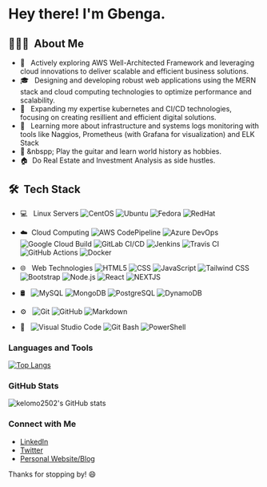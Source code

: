 # Hey there! I'm Gbenga.</h2>

## 👨🏻‍💻 &nbsp;About Me </h3>

- 🤔 &nbsp; Actively exploring AWS Well-Architected Framework and leveraging cloud innovations to deliver scalable and efficient business solutions.
- 🎓 &nbsp; Designing and developing robust web applications using the MERN stack and cloud computing technologies to optimize performance and scalability.
- 💼 &nbsp; Expanding my expertise kubernetes and CI/CD technologies, focusing on creating resillient and efficient digital solutions.
- 🌱 &nbsp; Learning more about infrastructure and systems logs monitoring with tools like Naggios, Prometheus (with Grafana for visualization) and ELK Stack
- 🎸 &nbspp; Play the guitar and learn world history as hobbies.
- 🏠 &nbsp;Do Real Estate and Investment Analysis as side hustles.

## 🛠 &nbsp;Tech Stack</h3>

- 💻 &nbsp; Linux Servers
  ![CentOS](https://img.shields.io/badge/-CentOS-262577?style=flat&logo=centos&logoColor=white)
  ![Ubuntu](https://img.shields.io/badge/-Ubuntu-E95420?style=flat&logo=ubuntu&logoColor=white)
  ![Fedora](https://img.shields.io/badge/-Fedora-294172?style=flat&logo=fedora&logoColor=white)
  ![RedHat](https://img.shields.io/badge/-Red_Hat-EE0000?style=flat&logo=redhat&logoColor=white)

- ☁️&nbsp; Cloud Computing
  ![AWS CodePipeline](https://img.shields.io/badge/AWS%20CodePipeline-232F3E?style=flat&logo=amazonaws)
  ![Azure DevOps](https://img.shields.io/badge/Azure%20DevOps-0078D4?style=flat&logo=azuredevops)
  ![Google Cloud Build](https://img.shields.io/badge/Google%20Cloud%20Build-4285F4?style=flat&logo=googlecloud)
  ![GitLab CI/CD](https://img.shields.io/badge/GitLab%20CI%2FCD-FCA121?style=flat&logo=gitlab)
  ![Jenkins](https://img.shields.io/badge/Jenkins-D24939?style=flat&logo=jenkins)
  ![Travis CI](https://img.shields.io/badge/Travis%20CI-3EAAAF?style=flat&logo=travis)
  ![GitHub Actions](https://img.shields.io/badge/GitHub%20Actions-2088FF?style=flat&logo=githubactions)
  ![Docker](https://img.shields.io/badge/Docker-2496ED?style=flat&logo=docker&logoColor=white)

- 🌐 &nbsp; Web Technologies
  ![HTML5](https://img.shields.io/badge/-HTML5-333333?style=flat&logo=HTML5)
  ![CSS](https://img.shields.io/badge/-CSS-333333?style=flat&logo=CSS3&logoColor=1572B6)
  ![JavaScript](https://img.shields.io/badge/-JavaScript-333333?style=flat&logo=javascript)
  ![Tailwind&nbsp;CSS](https://img.shields.io/badge/Tailwind%20CSS-06B6D4?style=flat&logo=tailwindcss&logoColor=white)
  ![Bootstrap](https://img.shields.io/badge/-Bootstrap-333333?style=flat&logo=bootstrap&logoColor=563D7C)
  ![Node.js](https://img.shields.io/badge/-Node.js-333333?style=flat&logo=node.js)
  ![React](https://img.shields.io/badge/-React-333333?style=flat&logo=react)
  ![NEXTJS](https://img.shields.io/badge/-Next.js-000000?style=flat&logo=next.js&logoColor=white)

- 🛢 &nbsp;
  ![MySQL](https://img.shields.io/badge/-MySQL-333333?style=flat&logo=mysql)
  ![MongoDB](https://img.shields.io/badge/-MongoDB-333333?style=flat&logo=mongodb)
  ![PostgreSQL](https://img.shields.io/badge/-PostgreSQL-336791?style=flat&logo=postgresql&logoColor=white)
  ![DynamoDB](https://img.shields.io/badge/-DynamoDB-4053D6?style=flat&logo=amazondynamodb&logoColor=white)

- ⚙️ &nbsp;
  ![Git](https://img.shields.io/badge/-Git-333333?style=flat&logo=git)
  ![GitHub](https://img.shields.io/badge/-GitHub-333333?style=flat&logo=github)
  ![Markdown](https://img.shields.io/badge/-Markdown-333333?style=flat&logo=markdown)
- 🔧 &nbsp;
  ![Visual Studio Code](https://img.shields.io/badge/-Visual%20Studio%20Code-333333?style=flat&logo=visual-studio-code&logoColor=007ACC)
  ![Git&nbsp;Bash](https://img.shields.io/badge/Git%20Bash-FC3E3E?style=flat&logo=gitbash&logoColor=white)
  ![PowerShell](https://img.shields.io/badge/PowerShell-5391FE?style=flat&logo=powershell&logoColor=white)

### Languages and Tools

[![Top Langs](https://github-readme-stats.vercel.app/api/top-langs/?username=kelomo2502&layout=compact)](https://github.com/anuraghazra/github-readme-stats)

### GitHub Stats

![kelomo2502's GitHub stats](https://github-readme-stats.vercel.app/api?username=kelomo2502&show_icons=true&theme=radical)

### Connect with Me

- [LinkedIn](https://www.linkedin.com/in/oyewunmi-gbenga/)
- [Twitter](https://x.com/kelomoJs)
- [Personal Website/Blog](https://gb-portfolio-sigma.vercel.app/)

Thanks for stopping by! 😄
